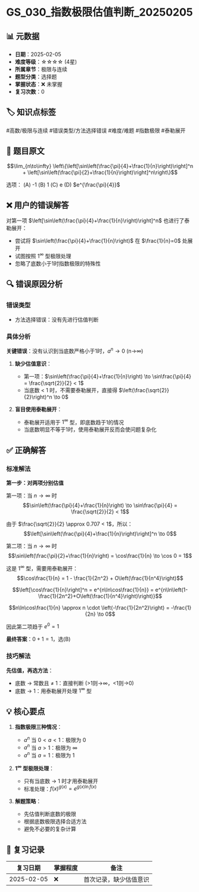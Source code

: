 # GS_030_指数极限估值判断_20250205

## 📊 元数据
- **日期**：2025-02-05
- **难度等级**：☆☆☆☆ (4星)
- **所属章节**：极限与连续
- **题型分类**：选择题
- **掌握状态**：❌ 未掌握
- **复习次数**：0

## 🏷️ 知识点标签
#高数/极限与连续 #错误类型/方法选择错误 #难度/难题 #指数极限 #泰勒展开

## 📝 题目原文
$$\lim_{n\to\infty} \left\{\left[\sin\left(\frac{\pi}{4}+\frac{1}{n}\right)\right]^n + \left[\sin\left(\frac{\pi}{2}+\frac{1}{n}\right)\right]^n\right\}$$

选项：
(A) -1    (B) 1    (C) e    (D) $e^{\frac{\pi}{4}}$

## ❌ 用户的错误解答
对第一项 $\left[\sin\left(\frac{\pi}{4}+\frac{1}{n}\right)\right]^n$ 也进行了泰勒展开：
- 尝试将 $\sin\left(\frac{\pi}{4}+\frac{1}{n}\right)$ 在 $\frac{1}{n}=0$ 处展开
- 试图按照 $1^{\infty}$ 型极限处理
- 忽略了底数小于1时指数极限的特殊性

## 🔍 错误原因分析
### 错误类型
- 方法选择错误：没有先进行估值判断

### 具体分析
**关键错误**：没有认识到当底数严格小于1时，$a^n \to 0$ (n→∞)

1. **缺少估值意识**：
   - 第一项：$\sin\left(\frac{\pi}{4}+\frac{1}{n}\right) \to \sin\frac{\pi}{4} = \frac{\sqrt{2}}{2} < 1$
   - 当底数 < 1 时，不需要泰勒展开，直接得 $\left(\frac{\sqrt{2}}{2}\right)^n \to 0$

2. **盲目使用泰勒展开**：
   - 泰勒展开适用于 $1^{\infty}$ 型，即底数趋于1的情况
   - 当底数明显不等于1时，使用泰勒展开反而会使问题复杂化

## ✅ 正确解答
### 标准解法

**第一步：对两项分别估值**

第一项：当 $n\to\infty$ 时
$$\sin\left(\frac{\pi}{4}+\frac{1}{n}\right) \to \sin\frac{\pi}{4} = \frac{\sqrt{2}}{2} < 1$$

由于 $\frac{\sqrt{2}}{2} \approx 0.707 < 1$，所以：
$$\left[\sin\left(\frac{\pi}{4}+\frac{1}{n}\right)\right]^n \to 0$$

第二项：当 $n\to\infty$ 时
$$\sin\left(\frac{\pi}{2}+\frac{1}{n}\right) = \cos\frac{1}{n} \to \cos 0 = 1$$

这是 $1^{\infty}$ 型，需要用泰勒展开：
$$\cos\frac{1}{n} = 1 - \frac{1}{2n^2} + O\left(\frac{1}{n^4}\right)$$

$$\left[\cos\frac{1}{n}\right]^n = e^{n\ln\cos\frac{1}{n}} = e^{n\ln\left(1-\frac{1}{2n^2}+O\left(\frac{1}{n^4}\right)\right)}$$

$$n\ln\cos\frac{1}{n} \approx n \cdot \left(-\frac{1}{2n^2}\right) = -\frac{1}{2n} \to 0$$

因此第二项趋于 $e^0 = 1$

**最终答案**：$0 + 1 = 1$，选(B)

### 技巧解法
**先估值，再选方法**：
- 底数 → 常数且 ≠ 1：直接判断 (>1则→∞，<1则→0)
- 底数 → 1：用泰勒展开处理 $1^{\infty}$ 型

## 💡 核心要点
1. **指数极限三种情况**：
   - $a^n$ 当 $0 < a < 1$：极限为 0
   - $a^n$ 当 $a > 1$：极限为 ∞
   - $a^n$ 当 $a = 1$：极限为 1

2. **$1^{\infty}$ 型极限处理**：
   - 只有当底数 → 1 时才用泰勒展开
   - 标准处理：$f(x)^{g(x)} = e^{g(x)\ln f(x)}$

3. **解题策略**：
   - 先估值判断底数的极限
   - 根据底数极限选择合适方法
   - 避免不必要的复杂计算

## 📅 复习记录
| 复习日期 | 掌握程度 | 备注 |
|---------|---------|------|
| 2025-02-05 | ❌ | 首次记录，缺少估值意识 |